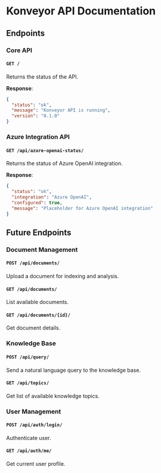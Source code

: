 # Konveyor API Documentation

## Endpoints

### Core API

#### `GET /`

Returns the status of the API.

**Response**:
```json
{
  "status": "ok",
  "message": "Konveyor API is running",
  "version": "0.1.0"
}
```

### Azure Integration API

#### `GET /api/azure-openai-status/`

Returns the status of Azure OpenAI integration.

**Response**:
```json
{
  "status": "ok",
  "integration": "Azure OpenAI",
  "configured": true,
  "message": "Placeholder for Azure OpenAI integration"
}
```

## Future Endpoints

### Document Management

#### `POST /api/documents/`

Upload a document for indexing and analysis.

#### `GET /api/documents/`

List available documents.

#### `GET /api/documents/{id}/`

Get document details.

### Knowledge Base

#### `POST /api/query/`

Send a natural language query to the knowledge base.

#### `GET /api/topics/`

Get list of available knowledge topics.

### User Management

#### `POST /api/auth/login/`

Authenticate user.

#### `GET /api/auth/me/`

Get current user profile. 